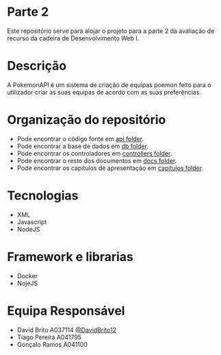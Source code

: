 # Parte 2
Este repositório serve para alojar o projeto para a parte 2 da avaliação de recurso da cadeira de Desenvolvimento Web I.

# Descrição
A PokemonAPI é um sistema de criação de equipas poemon feito para o utilizador criar as suas equipas de acordo com as suas preferências.

# Organização do repositório
* Pode encontrar o código fonte em [api folder](api/).
* Pode encontrar a base de dados em [db folder](db/).
* Pode encontrar os controladores em [controllers folder](controllers/).
* Pode encontrar o resto dos documentos em [docs folder](docs/).
* Pode encontrar os capitulos de apresentação em [capitulos folder](capitulos/).

# Tecnologias
* XML
* Javascript
* NodeJS

# Framework e librarias
* Docker
* NojeJS

# Equipa Responsável
* David Brito A037114 [@DavidBrito12](https://https://github.com/DavidBrito12)
* Tiago Pereira A041795
* Gonçalo Ramos A041100

